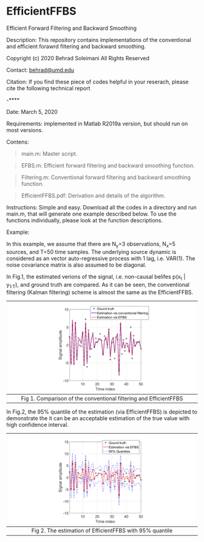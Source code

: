# EfficientFFBS
Efficient Forward Filtering and Backward Smoothing

Description: This repository contains implementations of the conventional and efficient forawrd filtering and backward smoothing.

Copyright (c) 2020 Behrad Soleimani All Rights Reserved

Contact: behrad@umd.edu

Citation: If you find these piece of codes helpful in your reserach, please cite the following technical report

-****

Date: March 5, 2020

Requirements: implemented in Matlab R2019a version, but should run on most versions.

Contens: 
> main.m:       Master script. 

> EFBS.m:       Efficient forward filtering and backward smoothing function.

> Filtering.m:  Conventional forward filtering and backward smoothing function.

> EfficientFFBS.pdf: Derivation and details of the algorithm.

Instructions: Simple and easy. Download all the codes in a directory and run main.m, that will generate one example described below. To use the functions individually, please look at the function descriptions.

Example:

In this example, we assume that there are N<sub>y</sub>=3 observations, N<sub>x</sub>=5 sources, and T=50 time samples. The underlying source dynamic is considered as an vector auto-regressive process with 1 lag, i.e. VAR(1). The noise covariance matrix is also assumed to be diagonal.

In Fig.1, the estimated verions of the signal, i.e. non-causal belifes p(x<sub>t</sub> | y<sub>1:T</sub>), and ground truth are compared. As it can be seen, the conventional filtering (Kalman filtering) scheme is almost the same as the EfficientFFBS. 


| ![](Figs/Comparison.png) | 
|:--:| 
| Fig 1. Comparison of the conventional filtering and EfficientFFBS |

In Fig.2, the 95% quantile of the estimation (via EfficientFFBS) is depicted to demonstrate the it can be an acceptable estimation of the true value with high confidence interval.

| ![](Figs/Quantile.png) | 
|:--:| 
| Fig 2. The estimation of EfficientFFBS with 95% quantile |
